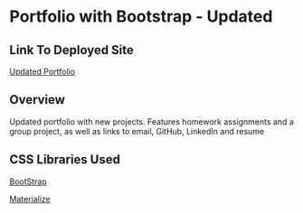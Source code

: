 
# Portfolio with Bootstrap - Updated


## Link To Deployed Site

[Updated Portfolio](https://merkraith.github.io/Portfolio-with-Bootstrap/)

## Overview

Updated portfolio with new projects. Features homework assignments and a group project, as well as links to email, GitHub, LinkedIn and resume

## CSS Libraries Used

[BootStrap](https://getbootstrap.com/)

[Materialize](https://materializecss.com/)
